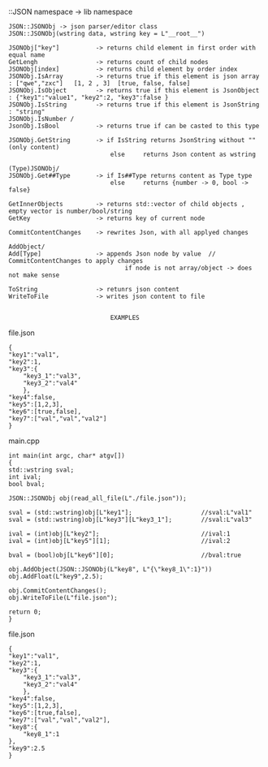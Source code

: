 ::JSON namespace -> lib namespace

    JSON::JSONObj -> json parser/editor class
    JSON::JSONObj(wstring data, wstring key = L"__root__")

    JSONObj["key"]          -> returns child element in first order with equal name
    GetLengh                -> returns count of child nodes
    JSONObj[index]          -> returns child element by order index
    JSONObj.IsArray         -> returns true if this element is json array : ["qwe","zxc"]   [1, 2 , 3]  [true, false, false]
    JSONObj.IsObject        -> returns true if this element is JsonObject : {"key1":"value1", "key2":2, "key3":false }
    JSONObj.IsString        -> returns true if this element is JsonString : "string"
    JSONObj.IsNumber /
    JsonObj.IsBool          -> returns true if can be casted to this type

    JSONObj.GetString       -> if IsString returns JsonString without "" (only content)
                                else     returns Json content as wstring
    
    (Type)JSONObj/
    JSONObj.Get##Type       -> if Is##Type returns content as Type type
                                else     returns {number -> 0, bool -> false}

    GetInnerObjects         -> returns std::vector of child objects , empty vector is number/bool/string
    GetKey                  -> returns key of current node
    
    CommitContentChanges    -> rewrites Json, with all applyed changes

    AddObject/
    Add[Type]               -> appends Json node by value  // CommitContentChanges to apply changes
                                    if node is not array/object -> does not make sense
    
    ToString                -> retunrs json content 
    WriteToFile             -> writes json content to file

                                
                                EXAMPLES

file.json

    {
    "key1":"val1",
    "key2":1,
    "key3":{
        "key3_1":"val3",
        "key3_2":"val4"
        },
    "key4":false,
    "key5":[1,2,3],
    "key6":[true,false],
    "key7":["val","val","val2"]
    }

main.cpp

    int main(int argc, char* atgv[])
    {
    std::wstring sval;
    int ival;
    bool bval;

    JSON::JSONObj obj(read_all_file(L"./file.json"));

    sval = (std::wstring)obj[L"key1"];                   //sval:L"val1"
    sval = (std::wstring)obj[L"key3"][L"key3_1"];        //sval:L"val3"
    
    ival = (int)obj[L"key2"];                            //ival:1
    ival = (int)obj[L"key5"][1];                         //ival:2

    bval = (bool)obj[L"key6"][0];                        //bval:true

    obj.AddObject(JSON::JSONObj(L"key8", L"{\"key8_1\":1}"))
    obj.AddFloat(L"key9",2.5);

    obj.CommitContentChanges();
    obj.WriteToFile(L"file.json");

    return 0;
    }

file.json

    {
    "key1":"val1",
    "key2":1,
    "key3":{
        "key3_1":"val3",
        "key3_2":"val4"
        },
    "key4":false,
    "key5":[1,2,3],
    "key6":[true,false],
    "key7":["val","val","val2"],
    "key8":{
        "key8_1":1
    },
    "key9":2.5
    }


